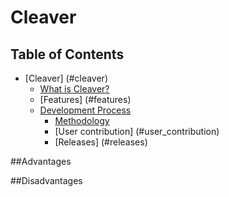 # Cleaver

## Table of Contents
* [Cleaver] (#cleaver)
    * [What is Cleaver?](#intro)
    * [Features] (#features)
    * [Development Process](#development)
        * [Methodology](#methodology)
        * [User contribution] (#user_contribution)
        * [Releases] (#releases)
		

##Advantages 

##Disadvantages